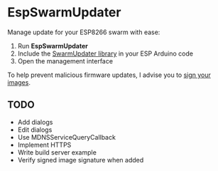 # EspSwarmUpdater

Manage update for your ESP8266 swarm with ease:

1. Run **EspSwarmUpdater**
2. Include the [SwarmUpdater library](https://github.com/qistoph/EspSwarmUpdater/tree/master/libraries/SwarmUpdater/) in your ESP Arduino code
3. Open the management interface

To help prevent malicious firmware updates, I advise you to [sign your images](https://arduino-esp8266.readthedocs.io/en/latest/ota_updates/readme.html#advanced-security-signed-updates).

## TODO
- Add dialogs
- Edit dialogs
- Use MDNSServiceQueryCallback
- Implement HTTPS
- Write build server example
- Verify signed image signature when added
